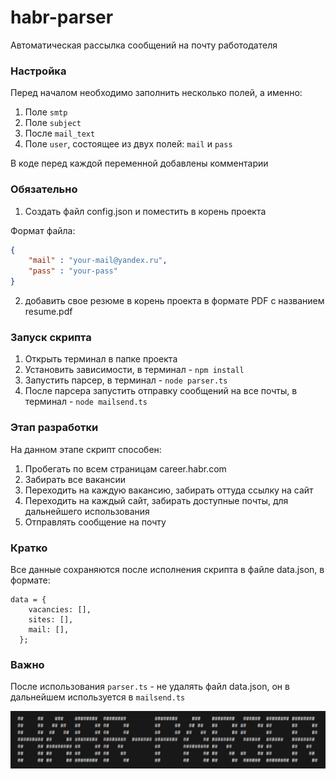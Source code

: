 # habr-parser

Автоматическая рассылка сообщений на почту работодателя

### Настройка

Перед началом необходимо заполнить несколько полей, а именно:

1. Поле `smtp`
2. Поле `subject`
3. После `mail_text`
4. Поле `user`, состоящее из двух полей: `mail` и `pass`

В коде перед каждой переменной добавлены комментарии

### Обязательно

1. Создать файл config.json и поместить в корень проекта

Формат файла:

```json
{
    "mail" : "your-mail@yandex.ru",
    "pass" : "your-pass"
}

```

2. добавить свое резюме в корень проекта в формате PDF с названием resume.pdf


### Запуск скрипта

1. Открыть терминал в папке проекта
2. Установить зависимости, в терминал - `npm install`
3. Запустить парсер, в терминал - `node parser.ts`
4. После парсера запустить отправку сообщений на все почты, в терминал - `node mailsend.ts`

### Этап разработки

На данном этапе скрипт способен:

1. Пробегать по всем страницам career.habr.com
2. Забирать все вакансии
3. Переходить на каждую вакансию, забирать оттуда ссылку на сайт
4. Переходить на каждый сайт, забирать доступные почты, для дальнейшего использования
5. Отправлять сообщение на почту

### Кратко

Все данные сохраняются после исполнения скрипта в файле data.json, в формате:

```
data = {
    vacancies: [],
    sites: [],
    mail: [],
  };
```

### Важно

После использования `parser.ts` - не удалять файл data.json, он в дальнейшем используется в `mailsend.ts`

<img src='./public/logo.png'/>

